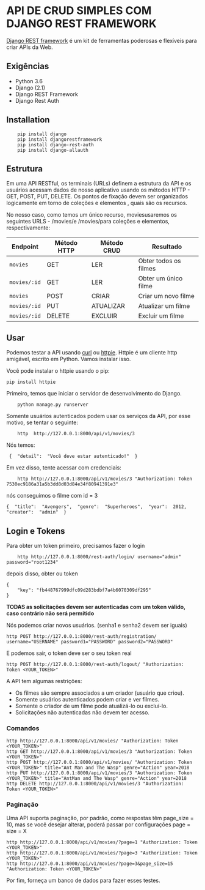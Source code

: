 # API DE CRUD SIMPLES COM DJANGO REST FRAMEWORK
[Django REST framework](http://www.django-rest-framework.org/) é um kit de ferramentas poderosas e flexíveis para criar APIs da Web.

## Exigências
- Python 3.6
- Django (2.1)
- Django REST Framework
- Django Rest Auth

## Installation
```
	pip install django
	pip install djangorestframework
	pip install django-rest-auth
	pip install django-allauth
```

## Estrutura
Em uma API RESTful, os terminais (URLs) definem a estrutura da API e os usuários acessam dados de nosso aplicativo usando os métodos HTTP - GET, POST, PUT, DELETE. Os pontos de fixação devem ser organizados logicamente em torno de coleções e elementos , quais são os recursos.

No nosso caso, como temos um único recurso, moviesusaremos os seguintes URLS - /movies/e /movies/<id>para coleções e elementos, respectivamente:

Endpoint |Método HTTP | Método CRUD | Resultado
-- | -- |-- |--
`movies` | GET | LER | Obter todos os filmes
`movies/:id` | GET | LER | Obter um único filme
`movies`| POST | CRIAR | Criar um novo filme
`movies/:id` | PUT | ATUALIZAR | Atualizar um filme
`movies/:id` | DELETE | EXCLUIR | Excluir um filme

## Usar
Podemos testar a API usando [curl](https://curl.haxx.se/) ou [httpie](https://github.com/jakubroztocil/httpie#installation). Httpie é um cliente http amigável, escrito em Python. Vamos instalar isso.

Você pode instalar o httpie usando o pip:
```
pip install httpie
```

Primeiro, temos que iniciar o servidor de desenvolvimento do Django.
```
	python manage.py runserver
```
Somente usuários autenticados podem usar os serviços da API, por esse motivo, se tentar o seguinte:
```
	http  http://127.0.0.1:8000/api/v1/movies/3
```
Nós temos:
```
 {  "detail":  "Você deve estar autenticado!"  }
```
Em vez disso, tente acessar com credenciais:
```
	http http://127.0.0.1:8000/api/v1/movies/3 "Authorization: Token 7530ec9186a31a5b3dd8d03d84e34f80941391e3"
```
nós conseguimos o filme com id = 3
```
{  "title":  "Avengers",  "genre":  "Superheroes",  "year":  2012,  "creator":  "admin"  }
```

## Login e Tokens

Para obter um token primeiro, precisamos fazer o login
```
	http http://127.0.0.1:8000/rest-auth/login/ username="admin" password="root1234"
```
depois disso, obter ou token
```
{
    "key": "fb448767999dfc09d283bdbf7a4b6070309df295"
}
```
**TODAS as solicitações devem ser autenticadas com um token válido, caso contrário não será permitido**

Nós podemos criar novos usuários. (senha1 e senha2 devem ser iguais)
```
http POST http://127.0.0.1:8000/rest-auth/registration/ username="USERNAME" password1="PASSWORD" password2="PASSWORD"
```
E podemos sair, o token deve ser o seu token real
```
http POST http://127.0.0.1:8000/rest-auth/logout/ "Authorization: Token <YOUR_TOKEN>" 
```

A API tem algumas restrições:
-   Os filmes são sempre associados a um criador (usuário que criou).
-   Somente usuários autenticados podem criar e ver filmes.
-   Somente o criador de um filme pode atualizá-lo ou excluí-lo.
-   Solicitações não autenticadas não devem ter acesso.

### Comandos
```
http http://127.0.0.1:8000/api/v1/movies/ "Authorization: Token <YOUR_TOKEN>"
http GET http://127.0.0.1:8000/api/v1/movies/3 "Authorization: Token <YOUR_TOKEN>"
http POST http://127.0.0.1:8000/api/v1/movies/ "Authorization: Token <YOUR_TOKEN>" title="Ant Man and The Wasp" genre="Action" year=2018
http PUT http://127.0.0.1:8000/api/v1/movies/3 "Authorization: Token <YOUR_TOKEN>" title="AntMan and The Wasp" genre="Action" year=2018
http DELETE http://127.0.0.1:8000/api/v1/movies/3 "Authorization: Token <YOUR_TOKEN>"
```

### Paginação
Uma API suporta paginação, por padrão, como respostas têm page_size = 10, mas se você desejar alterar, poderá passar por configurações page = size = X
```
http http://127.0.0.1:8000/api/v1/movies/?page=1 "Authorization: Token <YOUR_TOKEN>"
http http://127.0.0.1:8000/api/v1/movies/?page=3 "Authorization: Token <YOUR_TOKEN>"
http http://127.0.0.1:8000/api/v1/movies/?page=3&page_size=15 "Authorization: Token <YOUR_TOKEN>"
```

Por fim, forneça um banco de dados para fazer esses testes.

